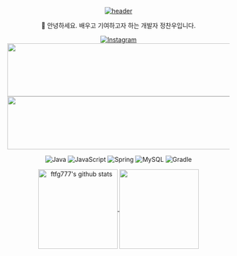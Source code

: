 <div align="center">

<a href="https://github.com/ftfg777">  
  
  ![header](https://capsule-render.vercel.app/api?type=Venom&color=gradient&height=300&section=header&text=%20Hi!%20&fontSize=60)
</a>

🌱 안녕하세요. 배우고 기여하고자 하는 개발자 정찬우입니다.<br>

[![Instagram](https://img.shields.io/badge/Instagram-%23E4405F.svg?logo=Instagram&logoColor=white)](https://instagram.com/cxxn__woo)
<a href="https://github.com/devxb/gitanimals">
  <img src="https://render.gitanimals.org/lines/{ftfg777}?contribution-view=false&pet-id=596642696921905694" width="1000" height="120"/>
</a>
<a href="https://github.com/devxb/gitanimals">
  <img src="https://render.gitanimals.org/lines/{ftfg777}?contribution-view=false&pet-id=596642696921905695" width="1000" height="120"/>
</a>
  
![Java](https://img.shields.io/badge/java-%23ED8B00.svg?style=for-the-badge&logo=java&logoColor=white) ![JavaScript](https://img.shields.io/badge/javascript-%23323330.svg?style=for-the-badge&logo=javascript&logoColor=%23F7DF1E) ![Spring](https://img.shields.io/badge/spring-%236DB33F.svg?style=for-the-badge&logo=spring&logoColor=white) ![MySQL](https://img.shields.io/badge/mysql-%2300f.svg?style=for-the-badge&logo=mysql&logoColor=white) ![Gradle](https://img.shields.io/badge/Gradle-02303A.svg?style=for-the-badge&logo=Gradle&logoColor=white)

<a href="https://github.com/ftfg777">
  <img align="center" style="height:180px" src="https://github-readme-stats.vercel.app/api?username=ftfg777&locale=kr&show_icons=true&include_all_commits=true&theme=buefy&hide_border=false" alt="ftfg777's github stats" />
</a>
  
<a href="https://github.com/ftfg777">
  <img align="center" style="height:180px" src="https://github-readme-stats.vercel.app/api/top-langs/?username=ftfg777&locale=kr&layout=compact&theme=buefy&hide_border=false" />
</a> 






<!-- Proudly created with GPRM ( https://gprm.itsvg.in ) -->



</div>
